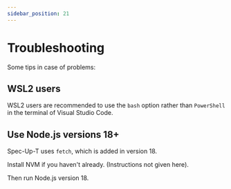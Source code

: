 ```yaml
---
sidebar_position: 21
---
```


# Troubleshooting

Some tips in case of problems:

## WSL2 users

WSL2 users are recommended to use the `bash` option rather than `PowerShell` in the terminal of Visual Studio Code.

## Use Node.js versions 18+

Spec-Up-T uses `fetch`, which is added in version 18.

Install NVM if you haven't already. (Instructions not given here).

Then run Node.js version 18.